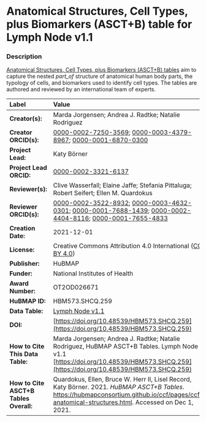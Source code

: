 # Anatomical Structures, Cell Types, plus Biomarkers (ASCT+B) table for Lymph Node v1.1

### Description
[Anatomical Structures, Cell Types, plus Biomarkers (ASCT+B) tables](https://hubmapconsortium.github.io/ccf/pages/ccf-anatomical-structures.html) aim to capture the nested *part_of* structure of anatomical human body parts, the typology of cells, and biomarkers used to identify cell types. The tables are authored and reviewed by an international team of experts.

| Label | Value |
| :------------- |:-------------|
| **Creator(s):** | Marda Jorgensen; Andrea J. Radtke; Natalie Rodriguez |
| **Creator ORCID(s):** | [0000-0002-7250-3569](https://orcid.org/0000-0002-7250-3569); [0000-0003-4379-8967](https://orcid.org/0000-0003-4379-8967); [0000-0001-6870-0300](https://orcid.org/0000-0001-6870-0300) |
| **Project Lead:** | Katy B&ouml;rner |
| **Project Lead ORCID:** | [0000-0002-3321-6137](https://orcid.org/0000-0002-3321-6137) |
| **Reviewer(s):** | Clive Wasserfall; Elaine Jaffe; Stefania Pittaluga; Robert Seifert; Ellen M. Quardokus  |
| **Reviewer ORCID(s):** |[0000-0002-3522-8932](https://orcid.org/0000-0002-3522-8932); [0000-0003-4632-0301](https://orcid.org/0000-0003-4632-0301); [0000-0001-7688-1439](https://orcid.org/0000-0001-7688-1439); [0000-0002-4404-8116](https://orcid.org/0000-0002-4404-8116); [0000-0001-7655-4833](https://orcid.org/0000-0001-7655-4833) |
| **Creation Date:** | 2021-12-01 |
| **License:** | Creative Commons Attribution 4.0 International ([CC BY 4.0](https://creativecommons.org/licenses/by/4.0/)) |
| **Publisher:** | HuBMAP |
| **Funder:** | National Institutes of Health |
| **Award Number:** | OT2OD026671 |
| **HuBMAP ID:** | HBM573.SHCQ.259 |
| **Data Table:** | [Lymph Node v1.1](https://hubmapconsortium.github.io/ccf-releases/v1.1/asct-b/ASCT-B_NIH_Lymph_Node.csv)  |
| **DOI:** | [https://doi.org/10.48539/HBM573.SHCQ.259](https://doi.org/10.48539/HBM573.SHCQ.259) |
| **How to Cite This Data Table:** | Marda Jorgensen; Andrea J. Radtke; Natalie Rodriguez, HuBMAP ASCT+B Tables. Lymph Node v1.1 [https://doi.org/10.48539/HBM573.SHCQ.259](https://doi.org/10.48539/HBM573.SHCQ.259) |
| **How to Cite ASCT+B Tables Overall:** | Quardokus, Ellen, Bruce W. Herr II, Lisel Record, Katy B&ouml;rner. 2021. *HuBMAP ASCT+B Tables*. https://hubmapconsortium.github.io/ccf/pages/ccf-anatomical-structures.html. Accessed on Dec 1, 2021. |
